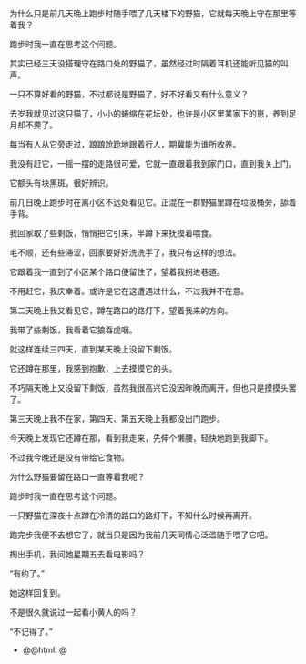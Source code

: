 为什么只是前几天晚上跑步时随手喂了几天楼下的野猫，它就每天晚上守在那里等着我？

跑步时我一直在思考这个问题。

其实已经三天没搭理守在路口处的野猫了，虽然经过时隔着耳机还能听见猫的叫声。

一只不算好看的野猫，不过都说是野猫了，好不好看又有什么意义？

去岁我就见过这只猫了，小小的蜷缩在花坛处，也许是小区里某家下的崽，养到足月却不要了。

每当有人从它旁走过，踉踉跄跄地跟着行人，期冀能为谁所收养。

我没有赶它，一摇一摆的走路很可爱，它就一直跟着我到家门口，直到我关上门。

它额头有块黑斑，很好辨识。

前几日晚上跑步时在离小区不远处看见它。正混在一群野猫里蹲在垃圾桶旁，舔着手背。

我回家取了些剩饭，悄悄把它引来，半蹲下来抚摸着喂食。

毛不顺，还有些滞涩，回家要好好洗洗手了，我只有这样的想法。

它跟着我一直到了小区某个路口便留住了，望着我拐进巷道。

不用赶它，我庆幸着。或许是它在这遭遇过什么，不过我并不在意。

第二天晚上我又看见它，蹲在路口的路灯下，望着我来的方向。

我带了些剩饭，我看着它狼吞虎咽。

就这样连续三四天，直到某天晚上没留下剩饭。

它还蹲在那里，我感到抱歉，上去摸摸它的头。

不巧隔天晚上又没留下剩饭，虽然我很高兴它没因昨晚而离开，但也只是摸摸头罢了。

第三天晚上我不在家，第四天、第五天晚上我都没出门跑步。

今天晚上发现它还蹲在那，看到我走来，先伸个懒腰，轻快地跑到我脚下。

不过我今晚还是没有带给它食物。

为什么野猫要留在路口一直等着我呢？

跑步时我一直在思考这个问题。

一只野猫在深夜十点蹲在冷清的路口的路灯下，不知什么时候再离开。

跑完步我便不去想它了，就当只是因为我前几天同情心泛滥随手喂了它吧。

掏出手机，我问她星期五去看电影吗？

“有约了。”

她这样回复到。

不是很久就说过一起看小黄人的吗？

“不记得了。”

- @@html: @